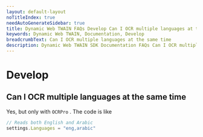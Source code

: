 ```yaml
---
layout: default-layout
noTitleIndex: true
needAutoGenerateSidebar: true
title: Dynamic Web TWAIN FAQs Develop Can I OCR multiple languages at the same time
keywords: Dynamic Web TWAIN, Documentation, Develop
breadcrumbText: Can I OCR multiple languages at the same time
description: Dynamic Web TWAIN SDK Documentation FAQs Can I OCR multiple languages at the same time
---
```


# Develop

## Can I OCR multiple languages at the same time

Yes, but only with `OCRPro` . The code is like

``` javascript
// Reads both English and Arabic
settings.Languages = "eng,arabic"
```